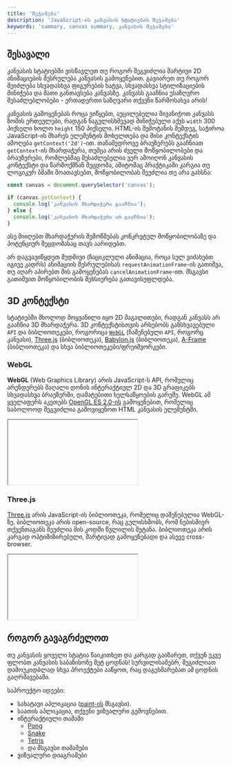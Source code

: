 ```yaml
---
title: 'შეჯამება'
description: 'JavaScript-ის კანვასის სტატიების შეჯამება'
keywords: 'summary, canvas summary, კანვასის შეჯამება'
---
```


## შესავალი

კანვასის სტატიებში ვისწავლეთ თუ როგორ შეგვიძლია მარტივი 2D ანიმაციების შესრულება კანვასის გამოყენებით.
გავიარეთ თუ როგორ შეიძლება სხვადასხვა ფიგურების ხატვა, სხვადასხვა სტილიზაციების მინიჭება და მათი განთავსება კანვასზე.
კანვასს გააჩნია უსაზღვრო შესაძლებლობები - ერთადერთი საზღვარი თქვენი წარმოსახვა არის!

კანვასის გამოყენებას როცა ვიწყებთ, აუცილებელია მივანიჭოთ კანვასს ზომის ერთეულები, რადგან ნაგულისხმევად მინიჭებული აქვს `width` 300 პიქსელი ხოლო `height` 150 პიქსელი.
HTML-ის შემოტანის შემდეგ, საჭიროა JavaScript-ის მხარეს ელემენტის მოხელთება და მისი კონტექსტის ამოღება `getContext('2d')`-ით.
თანამედროვე ბრაუზერებს გააჩნიათ `getContext`-ის მხარდაჭერა, თუმცა არის ძველი მოწყობილობები და ბრაუზერები,
რომლებმაც შესაძლებელია ვერ ამოიღონ კანვასის კონტექსტი და წარმოქმნან შეცდომა,
ამიტომაც პრაქტიკაში კარგია თუ ლოგიკურ ბმაში მოათავსებთ, მოწყობილობას შეუძლია თუ არა გახსნა:

```js
const canvas = document.querySelector('canvas');

if (canvas.getContext) {
  console.log('კანვასის მხარდაჭერა გააჩნია');
} else {
  console.log('კანვასის მხარდაჭერა არ გააჩნია');
}
```

ასე მიიღებთ მხარდაჭერის შემოწმებას კონკრეტულ მოწყობილობაზე და პოტენციურ შეცდომასაც თავს აარიდებთ.

არ დაგვავიწყდეთ მუდმივი (ჩაციკლული ანიმაცია, როცა სულ ვიძახებთ იგივე კადრს) ანიმაციის შესრულებისას `requestAnimationFrame`-ის გათიშვა,
თუ აღარ აპირებთ მის გამოყენებას `cancelAnimationFrame`-ით. მსგავსი გათიშვით მოწყობილობის მეხსიერება გათავისუფლდება.

## 3D კონტექსტი

სტატიებში მხოლოდ მოყვანილი იყო 2D მაგალითები, რადგან კანვასს არ გააჩნია 3D მხარდაჭერა. 3D კონტექსტისთვის არსებობს განსხვავებული `API` და ბიბლიოთეკები, როგორიცა [`WebGL`](https://developer.mozilla.org/en-US/docs/Web/API/WebGL_API) (ჩაშენებული `API`, როგორც კანვასი), [Three.js](https://threejs.org/) (ბიბლიოთეკა), [Babylon.js](https://www.babylonjs.com/) (ბიბლიოთეკა), [A-Frame](https://aframe.io/) (ბიბლიოთეკა) და სხვა ბიბლიოთეკები/ფრეიმვორკები.

### WebGL

**WebGL** (Web Graphics Library) არის JavaScript-ს API, რომელიც არენდერებს მაღალი დონის ინტერაქტიულ 2D და 3D გრაფიკებს სხვადასხვა ბრაუზერში, დამატებითი ხელსაწყოების გარეშე.
WebGL ამ ყველაფერს აკეთებს [OpenGL ES 2.0-ის](https://www.khronos.org/opengles/) გამოყენებით, რომელიც საბოლოოდ შეგვიძლია გამოვიყენოთ HTML კანვასის ელემენტში.

<iframe data-url="guides/javascript-canvas-webgl" data-title="WebGL მაგალითი" data-height="500" data-is-complex-playground="true"></iframe>

### Three.js

[Three.js](https://threejs.org/) არის JavaScript-ის ბიბლიოთეკა, რომელიც დაშენებულია WebGL-ზე. ბიბლიოთეკა არის open-source,
რაც გულისხმობს, რომ ნებისმიერ თქვენთაგანს შეუძლია მის კოდში წვლილის შეტანა. ბიბლიოთეკა არის კარგად ოპტიმიზირებული, მარტივად გამოყენებადი და ასევე cross-browser.

<iframe data-url="guides/javascript-canvas-threejs" data-title="Three.js მაგალითი" data-height="500" data-is-complex-playground="true"></iframe>

## როგორ გავაგრძელოთ

თუ კანვასის ყოველი სტატია წაიკითხეთ და კარგად გაიზარეთ, თქვენ უკვე ფლობთ კანვასის საბაზისოზე მეტ ცოდნას!
სურვილისამებრ, შეგიძლიათ დამოუკიდბლად სხვა პროექტები ააწყოთ, რაც დაგეხმარებათ ამ ცოდნის გაღრმავებაში.

საპროექტო იდეები:

- სახატავი აპლიკაცია ([paint-ის](https://jspaint.app/) მსგავსი).
- საათის აპლიკაცია, თქვენი ვიზუალური გემოვნებით.
- ინტერაქტიული თამაში
  - [Pong](https://www.ponggame.org/)
  - [Snake](https://playsnake.org/)
  - [Tetris](https://tetris.com/play-tetris)
  - და მსგავსი თამაშები
- ვიზუალური დიაგრამები
